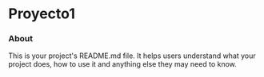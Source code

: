Proyecto1
=========

### About

This is your project's README.md file. It helps users understand what your
project does, how to use it and anything else they may need to know.
